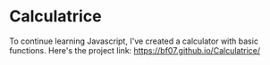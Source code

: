 # Calculatrice
To continue learning Javascript, I've created a calculator with basic functions. 
Here's the project link: https://bf07.github.io/Calculatrice/
